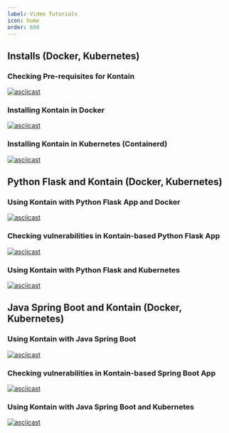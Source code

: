 ```yaml
---
label: Video Tutorials
icon: home
order: 600
---
```


## Installs (Docker, Kubernetes)
### Checking Pre-requisites for Kontain
[![asciicast](https://asciinema.org/a/456774.svg)](https://asciinema.org/a/456774?speed=2&t=55)

### Installing Kontain in Docker
[![asciicast](https://asciinema.org/a/456776.svg)](https://asciinema.org/a/456776?speed=2)

### Installing Kontain in Kubernetes (Containerd)
[![asciicast](https://asciinema.org/a/Siz1n84DF5oolp8fxv8ECCKIW.svg)](https://asciinema.org/a/Siz1n84DF5oolp8fxv8ECCKIW?speed=2&t=19)

## Python Flask and Kontain (Docker, Kubernetes)
### Using Kontain with Python Flask App and Docker
[![asciicast](https://asciinema.org/a/456723.svg)](https://asciinema.org/a/456723?speed=2&t=23)

### Checking vulnerabilities in Kontain-based Python Flask App
[![asciicast](https://asciinema.org/a/456731.svg)](https://asciinema.org/a/456731?speed=2&t=23)

### Using Kontain with Python Flask and Kubernetes
[![asciicast](https://asciinema.org/a/456990.svg)](https://asciinema.org/a/456990?speed=2&t=23)

## Java Spring Boot and Kontain (Docker, Kubernetes)
### Using Kontain with Java Spring Boot
[![asciicast](https://asciinema.org/a/456975.svg)](https://asciinema.org/a/456975?speed=2&t=23)

### Checking vulnerabilities in Kontain-based Spring Boot App
[![asciicast](https://asciinema.org/a/dhffFBjjTkUyY9Ui4IjDbEhe3.svg)](https://asciinema.org/a/dhffFBjjTkUyY9Ui4IjDbEhe3?speed=2&t=23)

### Using Kontain with Java Spring Boot and Kubernetes
[![asciicast](https://asciinema.org/a/456992.svg)](https://asciinema.org/a/456992?speed=2&t=23)
